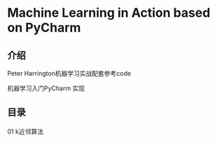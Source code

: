 # Machine Learning in Action based on PyCharm

## 介绍
Peter Harrington机器学习实战配套参考code

机器学习入门PyCharm 实现

## 目录
####
01 k近邻算法

